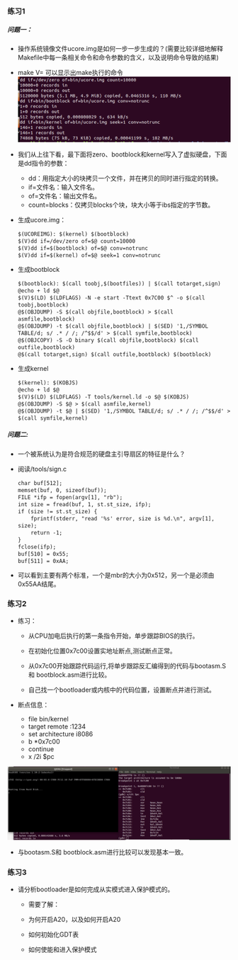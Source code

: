 ### 练习1

##### 问题一：
- 操作系统镜像文件ucore.img是如何一步一步生成的？(需要比较详细地解释Makefile中每一条相关命令和命令参数的含义，以及说明命令导致的结果)

- make V= 可以显示出make执行的命令
 ![](./img/1.png)
- 我们从上往下看，最下面将zero、bootblock和kernel写入了虚拟硬盘，下面是dd指令的参数：
    - dd：用指定大小的块拷贝一个文件，并在拷贝的同时进行指定的转换。 
    - if=文件名：输入文件名。
    - of=文件名：输出文件名。
    - count=blocks：仅拷贝blocks个块，块大小等于ibs指定的字节数。 
- 生成ucore.img：

    ```
    $(UCOREIMG): $(kernel) $(bootblock)
	$(V)dd if=/dev/zero of=$@ count=10000
	$(V)dd if=$(bootblock) of=$@ conv=notrunc
	$(V)dd if=$(kernel) of=$@ seek=1 conv=notrunc
    ```

- 生成bootblock

    ```
    $(bootblock): $(call toobj,$(bootfiles)) | $(call totarget,sign)
	@echo + ld $@
	$(V)$(LD) $(LDFLAGS) -N -e start -Ttext 0x7C00 $^ -o $(call toobj,bootblock)
	@$(OBJDUMP) -S $(call objfile,bootblock) > $(call asmfile,bootblock)
	@$(OBJDUMP) -t $(call objfile,bootblock) | $(SED) '1,/SYMBOL TABLE/d; s/ .* / /; /^$$/d' > $(call symfile,bootblock)
	@$(OBJCOPY) -S -O binary $(call objfile,bootblock) $(call outfile,bootblock)
	@$(call totarget,sign) $(call outfile,bootblock) $(bootblock)
    ```
    
- 生成kernel

    ```
    $(kernel): $(KOBJS)
	@echo + ld $@
	$(V)$(LD) $(LDFLAGS) -T tools/kernel.ld -o $@ $(KOBJS)
	@$(OBJDUMP) -S $@ > $(call asmfile,kernel)
	@$(OBJDUMP) -t $@ | $(SED) '1,/SYMBOL TABLE/d; s/ .* / /; /^$$/d' > $(call symfile,kernel)
    ```
    
##### 问题二:

- 一个被系统认为是符合规范的硬盘主引导扇区的特征是什么？
- 阅读/tools/sign.c

    ```
    char buf[512];
    memset(buf, 0, sizeof(buf));
    FILE *ifp = fopen(argv[1], "rb");
    int size = fread(buf, 1, st.st_size, ifp);
    if (size != st.st_size) {
        fprintf(stderr, "read '%s' error, size is %d.\n", argv[1], size);
        return -1;
    }
    fclose(ifp);
    buf[510] = 0x55;
    buf[511] = 0xAA;
    ```
- 可以看到主要有两个标准，一个是mbr的大小为0x512，另一个是必须由0x55AA结尾。

### 练习2
- 练习：
    - 从CPU加电后执行的第一条指令开始，单步跟踪BIOS的执行。
    
    - 在初始化位置0x7c00设置实地址断点,测试断点正常。
    - 从0x7c00开始跟踪代码运行,将单步跟踪反汇编得到的代码与bootasm.S和 bootblock.asm进行比较。
    - 自己找一个bootloader或内核中的代码位置，设置断点并进行测试。

- 断点信息：
    - file bin/kernel
    - target remote :1234
    - set architecture i8086
    - b *0x7c00
    - continue
    - x /2i $pc

![](./img/2.png)

- 与bootasm.S和 bootblock.asm进行比较可以发现基本一致。

### 练习3

- 请分析bootloader是如何完成从实模式进入保护模式的。
    - 需要了解：
    
    - 为何开启A20，以及如何开启A20
    - 如何初始化GDT表
    - 如何使能和进入保护模式